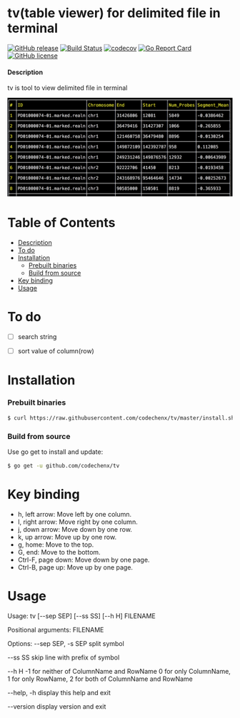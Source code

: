 # tv(table viewer) for delimited file in terminal
[![GitHub release](https://img.shields.io/github/release/codechenx/tv.svg)](http://GitHub.com/codechenx/tv/releases)
[![Build Status](https://travis-ci.org/codechenx/tv.svg?branch=master)](https://travis-ci.org/codechenx/tv)
[![codecov](https://codecov.io/gh/codechenx/tv/branch/master/graph/badge.svg)](https://codecov.io/gh/codechenx/tv)
[![Go Report Card](https://goreportcard.com/badge/github.com/codechenx/tv)](https://goreportcard.com/report/github.com/codechenx/tv)
[![GitHub license](https://img.shields.io/github/license/codechenx/tv.svg)](https://github.com/codechenx/tv/blob/master/LICENSE)

#### Description

 tv is tool to view delimited file in terminal
 
 ![Screenshot](screenshots/example.png)


# Table of Contents
- [Description](#description)
- [To do](#to-do)
- [Installation](#installation)
  - [Prebuilt binaries](#prebuilt-binaries)
  - [Build from source](#build-from-source)
- [Key binding](#key-binding)
- [Usage](#usage)
 
# To do

- [ ] search string
- [ ] sort value of column(row)


# Installation

### Prebuilt binaries
```bash
$ curl https://raw.githubusercontent.com/codechenx/tv/master/install.sh | bash
```

### Build from source
 Use go get to install and update:
```bash
$ go get -u github.com/codechenx/tv
```
# Key binding

- h, left arrow: Move left by one column.
- l, right arrow: Move right by one column.
- j, down arrow: Move down by one row.
- k, up arrow: Move up by one row.
- g, home: Move to the top.
- G, end: Move to the bottom.
- Ctrl-F, page down: Move down by one page.
- Ctrl-B, page up: Move up by one page.

# Usage

Usage: tv [--sep SEP] [--ss SS] [--h H] FILENAME

Positional arguments:
  FILENAME

Options:
  --sep SEP, -s SEP      split symbol
  
  --ss SS                 skip line with prefix of symbol
  
  --h H                   -1 for neither of ColumnName and RowName 0 for only ColumnName, 1 for only RowName, 2 for both of ColumnName and RowName
 
  --help, -h             display this help and exit
  
  --version              display version and exit
